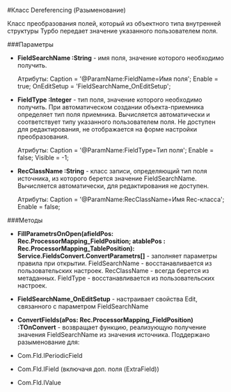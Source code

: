 ﻿
#Класс Dereferencing (Разыменование)

Класс преобразования полей, который из объектного типа внутренней структуры Турбо передает значение указанного пользователем поля.

###Параметры

* **FieldSearchName :String**  - имя поля, значение которого необходимо получить.

     Атрибуты:
         Caption = '@ParamName:FieldName=Имя поля';
         Enable = true;
         OnEditSetup = 'FieldSearchName_OnEditSetup';

* **FieldType :Integer** - тип поля, значение которого необходимо получить.
При автоматическом создании объекта-приемника определяет тип поля приемника.
Вычисляется автоматически и соответствует типу указанного пользователем поля.
Не доступен для редактирования, не отображается на форме настройки преобразования.

     Атрибуты:
         Caption = '@ParamName:FieldType=Тип поля';
         Enable = false;
         Visible = -1;

* **RecClassName :String** - класс записи, определяющий тип поля источника, из которого берется значение FieldSearchName.
Вычисляется автоматически, для редактирования не доступен.

     Атрибуты:
         Caption = '@ParamName:RecClassName=Имя Rec-класса';
         Enable = false;

###Методы

* **FillParametrsOnOpen(afieldPos: Rec.ProcessorMapping_FieldPosition; atablePos : Rec.ProcessorMapping_TablePosition): Service.FieldsConvert.ConvertParametrs[]** - заполняет параметры правила при открытии.
FieldSearchName - восстанавливается из пользовательских настроек.
RecClassName - всегда берется из метаданных.
FieldType - восстанавливается из пользовательских настроек.

* **FieldSearchName_OnEditSetup** - настраивает свойства Edit, связанного с параметром FieldSearchName

* **ConvertFields(aPos: Rec.ProcessorMapping_FieldPosition) :TOnConvert** - возвращает функцию, реализующую получение значения FieldSearchName из значения источника.
Поддержано разыменование для:
* Com.Fld.IPeriodicField
* Com.Fld.IField (включачя доп. поля (ExtraField))
* Com.Fld.IValue
